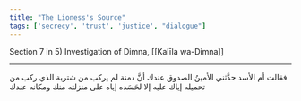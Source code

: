 ```yaml
---
title: "The Lioness's Source"
tags: ['secrecy', 'trust', 'justice', "dialogue"]
---
```


 Section 7 in 5) Investigation of Dimna, [[Kalīla wa-Dimna]]

---
فقالت أم الأسد حدَّثني الأمينُ الصدوق عندك أنَّ دمنة لم يركب من شتربة الذي ركب من تحميله إياك عليه إلا لحَسَده إياه على منزلته منك ومكانه عندك
